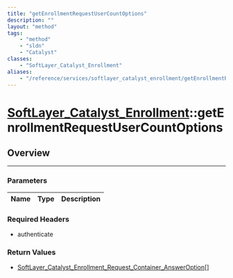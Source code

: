 ```yaml
---
title: "getEnrollmentRequestUserCountOptions"
description: ""
layout: "method"
tags:
    - "method"
    - "sldn"
    - "Catalyst"
classes:
    - "SoftLayer_Catalyst_Enrollment"
aliases:
    - "/reference/services/softlayer_catalyst_enrollment/getEnrollmentRequestUserCountOptions"
---
```

# [SoftLayer_Catalyst_Enrollment](/reference/services/SoftLayer_Catalyst_Enrollment)::getEnrollmentRequestUserCountOptions





## Overview 


-----

### Parameters 
|Name | Type | Description |
| --- | --- | --- |


### Required Headers
* authenticate


### Return Values
* <a href='/reference/datatypes/SoftLayer_Catalyst_Enrollment_Request_Container_AnswerOption'>SoftLayer_Catalyst_Enrollment_Request_Container_AnswerOption[] </a>




